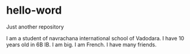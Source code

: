 # hello-word
Just another repository

I am a student of navrachana international school of Vadodara.
I have 10 years old in 6B IB.
I am big. I am French. I have many friends.
